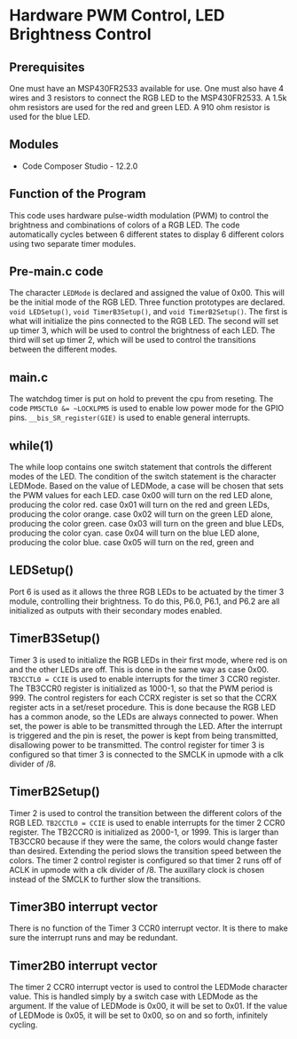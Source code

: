 # Hardware PWM Control, LED Brightness Control

 
## Prerequisites 
One must have an MSP430FR2533 available for use. 
One must also have 4 wires and 3 resistors to connect the RGB LED to the MSP430FR2533. A 1.5k ohm resistors are used for the red and green LED.
A 910 ohm resistor is used for the blue LED. 
 
## Modules 
* Code Composer Studio - 12.2.0  
 
## Function of the Program 
This code uses hardware pulse-width modulation (PWM) to control the brightness and combinations of colors
of a RGB LED. The code automatically cycles between 6 different states to display 6 different colors using
two separate timer modules. 
## Pre-main.c code 
The character `LEDMode` is declared and assigned the value of 0x00. This will be the initial mode of the 
RGB LED. 
Three function prototypes are declared. `void LEDSetup()`, `void TimerB3Setup()`, and `void TimerB2Setup()`. 
The first is what will initialize the pins connected to the RGB LED. 
The second will set up timer 3, which will be used to control the brightness of each LED. 
The third will set up timer 2, which will be used to control the transitions between the different modes.  
## main.c 
The watchdog timer is put on hold to prevent the cpu from reseting. 
The code `PM5CTL0 &= ~LOCKLPM5` is used to enable low power mode for the GPIO pins. 
`__bis_SR_register(GIE)` is used to enable general interrupts.

## while(1)
The while loop contains one switch statement that controls the different modes of the LED.
The condition of the switch statement is the character LEDMode. Based on the value of LEDMode, 
a case will be chosen that sets the PWM values for each LED. 
case 0x00 will turn on the red LED alone, producing the color red. 
case 0x01 will turn on the red and green LEDs, producing the color orange. 
case 0x02 will turn on the green LED alone, producing the color green. 
case 0x03 will turn on the green and blue LEDs, producing the color cyan. 
case 0x04 will turn on the blue LED alone, producing the color blue. 
case 0x05 will turn on the red, green and 
## LEDSetup()
Port 6 is used as it allows the three RGB LEDs to be actuated by the timer 3 module, controlling their brightness. 
To do this, P6.0, P6.1, and P6.2 are all initialized as outputs with their secondary modes enabled. 

## TimerB3Setup()
Timer 3 is used to initialize the RGB LEDs in their first mode, where red is on and the other LEDs are off. This is done 
in the same way as case 0x00. 
`TB3CCTL0 = CCIE` is used to enable interrupts for the timer 3 CCR0 register. The TB3CCR0 register is initialized as 1000-1, so that the PWM
period is 999. The control registers for each CCRX register is set so that the CCRX register acts in a set/reset procedure. 
This is done because the RGB LED has a common anode, so the LEDs are always connected to power. When set, the power is able
to be transmitted through the LED. After the interrupt is triggered and the pin is reset, the power is kept from being transmitted, 
disallowing power to be transmitted. 
The control register for timer 3 is configured so that timer 3 is connected to the SMCLK in upmode with a clk divider of /8. 
 
## TimerB2Setup()
Timer 2 is used to control the transition between the different colors of the RGB LED. 
`TB2CCTL0 = CCIE` is used to enable interrupts for the timer 2 CCR0 register. The TB2CCR0 is initialized as 2000-1, or 1999.
This is larger than TB3CCR0 because if they were the same, the colors would change faster than desired. Extending the period
slows the transition speed between the colors. 
The timer 2 control register is configured so that timer 2 runs off of ACLK in upmode with a clk divider of /8. The auxillary
clock is chosen instead of the SMCLK to further slow the transitions. 

## Timer3B0 interrupt vector
There is no function of the Timer 3 CCR0 interrupt vector. It is there to make sure the interrupt runs and may be redundant.

## Timer2B0 interrupt vector
The timer 2 CCR0 interrupt vector is used to control the LEDMode character value. 
This is handled simply by a switch case with LEDMode as the argument. If the value of LEDMode is 0x00, it will be set to 
0x01. If the value of LEDMode is 0x05, it will be set to 0x00, so on and so forth, infinitely cycling.




